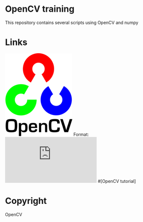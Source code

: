 # OpenCV training
This repository contains several scripts using OpenCV and numpy

# Links 
![OpenCV logo](https://github.com/ZeJackOfSpades/Training_OpenCV/blob/master/Images/openCVLogo.png)
Format: ![Alt Text](https://opencv-python-tutroals.readthedocs.io/en/latest/py_tutorials/py_tutorials.html)
#[OpenCV tutorial]

# Copyright
OpenCV

